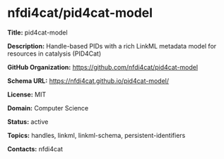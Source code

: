# nfdi4cat/pid4cat-model

**Title:** pid4cat-model

**Description:** Handle-based PIDs with a rich LinkML metadata model for resources in catalysis (PID4Cat)

**GitHub Organization:** https://github.com/nfdi4cat/pid4cat-model

**Schema URL:** https://nfdi4cat.github.io/pid4cat-model/

**License:** MIT

**Domain:** Computer Science

**Status:** active

**Topics:** handles, linkml, linkml-schema, persistent-identifiers

**Contacts:** nfdi4cat